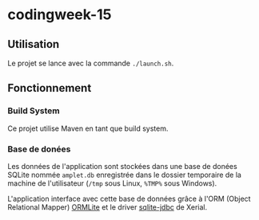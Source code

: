 # codingweek-15

## Utilisation

Le projet se lance avec la commande `./launch.sh`.

## Fonctionnement

### Build System

Ce projet utilise Maven en tant que build system.

### Base de donées

Les données de l'application sont stockées dans une base de donées SQLite nommée `amplet.db` enregistrée dans le dossier temporaire de la machine de l'utilisateur (`/tmp` sous Linux, `%TMP%` sous Windows).

L'application interface avec cette base de données grâce à l'ORM (Object Relational Mapper) [ORMLite](https://ormlite.com/) et le driver [sqlite-jdbc](https://github.com/xerial/sqlite-jdbc) de Xerial.
